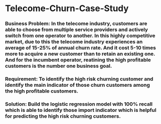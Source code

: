 # Telecome-Churn-Case-Study
### Business Problem: In the telecome industry, customers are able to choose from multiple service providers and actively switch from one operator to another. In this highly competitive market, due to this the telecome industry experiences an average of 15-25% of annual churn rate. And it cost 5-10 times more to acquire a new customer than to retain an existing one. And for the incumbent operator, reatining the high profitable customers is the number one business goal.

### Requirement: To identify the high risk churning customer and identify the main indicator of those churn customers among the high profitable customers.

### Solution: Build the logistic regression model with 100% recall which is able to identify those import indicator which is helpful for predicting the high risk churning customers.
